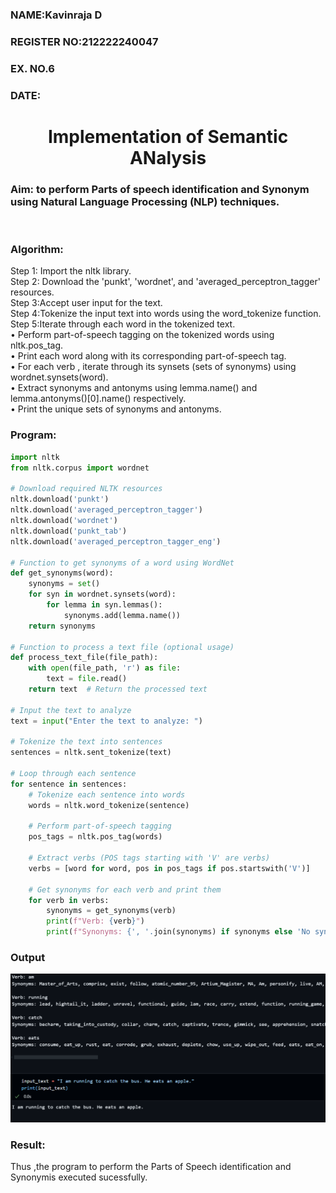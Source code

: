 <H3>NAME:Kavinraja D</H3>
<H3>REGISTER NO:212222240047</H3>
<H3>EX. NO.6</H3>
<H3>DATE:</H3>
<H1 ALIGN =CENTER>Implementation of Semantic ANalysis</H1>
<H3>Aim: to perform Parts of speech identification and Synonym using Natural Language Processing (NLP) techniques. </H3> 
 <BR>
<h3>Algorithm:</h3>
Step 1: Import the nltk library.<br>
Step 2: Download the 'punkt', 'wordnet', and 'averaged_perceptron_tagger' resources.<br>
Step 3:Accept user input for the text.<br>
Step 4:Tokenize the input text into words using the word_tokenize function.<br>
Step 5:Iterate through each word in the tokenized text.<br>
•	Perform part-of-speech tagging on the tokenized words using nltk.pos_tag.<br>
•	Print each word along with its corresponding part-of-speech tag.<br>
•	For each verb , iterate through its synsets (sets of synonyms) using wordnet.synsets(word).<br>
•	Extract synonyms and antonyms using lemma.name() and lemma.antonyms()[0].name() respectively.<br>
•	Print the unique sets of synonyms and antonyms.
<H3>Program:</H3>

```py
import nltk
from nltk.corpus import wordnet

# Download required NLTK resources
nltk.download('punkt')
nltk.download('averaged_perceptron_tagger')
nltk.download('wordnet')
nltk.download('punkt_tab')
nltk.download('averaged_perceptron_tagger_eng')

# Function to get synonyms of a word using WordNet
def get_synonyms(word):
    synonyms = set()
    for syn in wordnet.synsets(word):
        for lemma in syn.lemmas():
            synonyms.add(lemma.name())
    return synonyms

# Function to process a text file (optional usage)
def process_text_file(file_path):
    with open(file_path, 'r') as file:
        text = file.read()
    return text  # Return the processed text

# Input the text to analyze
text = input("Enter the text to analyze: ")

# Tokenize the text into sentences
sentences = nltk.sent_tokenize(text)

# Loop through each sentence
for sentence in sentences:
    # Tokenize each sentence into words
    words = nltk.word_tokenize(sentence)

    # Perform part-of-speech tagging
    pos_tags = nltk.pos_tag(words)

    # Extract verbs (POS tags starting with 'V' are verbs)
    verbs = [word for word, pos in pos_tags if pos.startswith('V')]

    # Get synonyms for each verb and print them
    for verb in verbs:
        synonyms = get_synonyms(verb)
        print(f"Verb: {verb}")
        print(f"Synonyms: {', '.join(synonyms) if synonyms else 'No synonyms found'}\n")

```

<H3>Output</H3>

![image](./Output/o1.png)


<H3>Result:</H3>
Thus ,the program to perform the Parts of Speech identification and Synonymis executed sucessfully.
